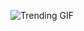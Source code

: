 
<!-- GIF_SECTION -->
![Trending GIF](https://media2.giphy.com/media/v1.Y2lkPThiYjIxNzcyNWp2ZXJ2MHg5bzQ1cnlkOXV4amJoYXhpdmg5c3NkMzZ0Z3FvbHBnZiZlcD12MV9naWZzX3NlYXJjaCZjdD1n/C9AtxaqrdVngF76L4X/giphy.gif)
<!-- END_GIF_SECTION -->
